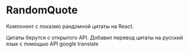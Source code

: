 # RandomQuote

Компонент с показмо рандомной цитаты на React.

Цитаты берутся с открытого API. 
Добавил перевод цитаты на русский язык с помощью API google translate 
